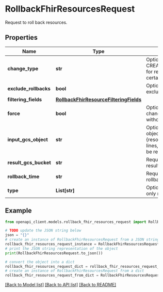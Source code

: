 # RollbackFhirResourcesRequest

Request to roll back resources.

## Properties

Name | Type | Description | Notes
------------ | ------------- | ------------- | -------------
**change_type** | **str** | Optional. CREATE/UPDATE/DELETE/ALL for reverting all txns of a certain type. | [optional] 
**exclude_rollbacks** | **bool** | Optional. Specifies whether to exclude earlier rollbacks. | [optional] 
**filtering_fields** | [**RollbackFhirResourceFilteringFields**](RollbackFhirResourceFilteringFields.md) |  | [optional] 
**force** | **bool** | Optional. When enabled, changes will be reverted without explicit confirmation | [optional] 
**input_gcs_object** | **str** | Optional. Cloud Storage object containing list of {resourceType}/{resourceId} lines, identifying resources to be reverted | [optional] 
**result_gcs_bucket** | **str** | Required. Bucket to deposit result | [optional] 
**rollback_time** | **str** | Required. Time point to rollback to. | [optional] 
**type** | **List[str]** | Optional. If specified, revert only resources of these types | [optional] 

## Example

```python
from openapi_client.models.rollback_fhir_resources_request import RollbackFhirResourcesRequest

# TODO update the JSON string below
json = "{}"
# create an instance of RollbackFhirResourcesRequest from a JSON string
rollback_fhir_resources_request_instance = RollbackFhirResourcesRequest.from_json(json)
# print the JSON string representation of the object
print(RollbackFhirResourcesRequest.to_json())

# convert the object into a dict
rollback_fhir_resources_request_dict = rollback_fhir_resources_request_instance.to_dict()
# create an instance of RollbackFhirResourcesRequest from a dict
rollback_fhir_resources_request_from_dict = RollbackFhirResourcesRequest.from_dict(rollback_fhir_resources_request_dict)
```
[[Back to Model list]](../README.md#documentation-for-models) [[Back to API list]](../README.md#documentation-for-api-endpoints) [[Back to README]](../README.md)


